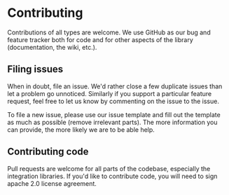 # Contributing
Contributions of all types are welcome.
We use GitHub as our bug and feature tracker both for code and for other aspects of the library (documentation, the wiki, etc.).


## Filing issues
When in doubt, file an issue. We'd rather close a few duplicate issues than let a problem go unnoticed.
Similarly if you support a particular feature request, feel free to let us know by commenting on the issue to the issue.

To file a new issue, please use our issue template and fill out the template as much as possible (remove irrelevant parts).
The more information you can provide, the more likely we are to be able help.


## Contributing code
Pull requests are welcome for all parts of the codebase, especially the integration libraries.
If you'd like to contribute code, you will need to sign apache 2.0 license agreement.
